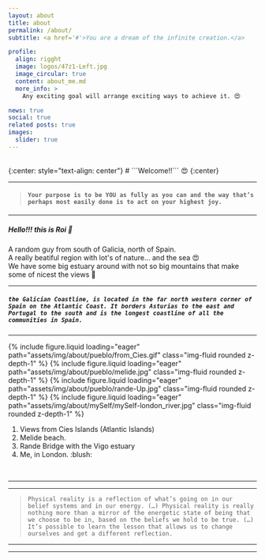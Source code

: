 ```yaml
---
layout: about
title: about
permalink: /about/
subtitle: <a href='#'>You are a dream of the infinite creation.</a>

profile:
  align: rigght
  image: logos/47z1-Left.jpg
  image_circular: true
  content: about_me.md
  more_info: >
    Any exciting goal will arrange exciting ways to achieve it. 😍

news: true
social: true
related posts: true
images:
  slider: true
---
```


<!--    # <p>  Dysfunctional systems will fall under their own weight. Let them. </p> -->
<br>
{:center: style="text-align: center"}
# ```Welcome!!``` 😍
{:center}

---

> #### `Your purpose is to be YOU as fully as you can and the way that’s perhaps most easily done is to act on your highest joy.`

---

##### Hello!!! this is **Roi** :slightly_smiling_face:<br>

A random guy from south of Galicia, north of Spain.<br> A really beatiful region with lot's of nature... and the sea :heart_eyes:<br> We have some big estuary around with not so big mountains that make some of nicest the views :smiling_face_with_three_hearts:

---

##### `the Galician Coastline, is located in the far north western corner of Spain on the Atlantic Coast. It borders Asturias to the east and Portugal to the south and is the longest coastline of all the communities in Spain.`

---

<div>
    <swiper-container keyboard="true" navigation="true" pagination="true" pagination-clickable="true" pagination-dynamic-bullets="true" rewind="true">
        <swiper-slide>{% include figure.liquid loading="eager" path="assets/img/about/pueblo/from_Cies.gif" class="img-fluid rounded z-depth-1" %} </swiper-slide>
        <swiper-slide>{% include figure.liquid loading="eager" path="assets/img/about/pueblo/melide.jpg" class="img-fluid rounded z-depth-1" %}</swiper-slide>
        <swiper-slide>{% include figure.liquid loading="eager" path="assets/img/about/pueblo/rande-Up.jpg" class="img-fluid rounded z-depth-1" %}</swiper-slide>
        <swiper-slide>{% include figure.liquid loading="eager" path="assets/img/about/mySelf/mySelf-london_river.jpg" class="img-fluid rounded z-depth-1" %}</swiper-slide>
    </swiper-container>
</div>

<div>
  <ol>
    <li>Views from Cies Islands (Atlantic Islands)</li>  
    <li>Melide beach.</li>
    <li>Rande Bridge with the Vigo estuary</li>
    <li>Me, in London. :blush:</li>
  </ol>
</div>
<br>

---

---

> `Physical reality is a reflection of what’s going on in our belief systems and in our energy. (…) Physical reality is really nothing more than a mirror of the energetic state of being that we choose to be in, based on the beliefs we hold to be true. (…) It’s possible to learn the lesson that allows us to change ourselves and get a different reflection.`

---

---

<br><br>
